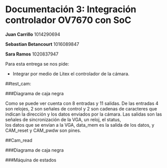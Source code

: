 # Documentación 3:  Integración controlador OV7670 con SoC

**Juan Carrillo** 1014290694

**Sebastian Betancourt** 1016089847

**Sara Ramos** 1020837947

Para esta entrega se nos pide: 
- Integrar por medio de Litex el controlador de la cámara.

##test_cam: 


###Diagrama de caja negra 

Como se puede ver cuenta con 8 entradas y 11 salidas. De las entradas 4 son relojes, 2 son señales de control y 2 son cadenas de caracteres
que indican la dirección y los datos enviados por la cámara. Las salidas son las señales de sincronización de la VGA, un reloj, el status,  
los datos que se envían a la VGA, data_mem es la salida de los datos, y CAM_reset y CAM_pwdw son pines. 



##Cam_read

###Diagrama de caja negra


###Máquina de estados